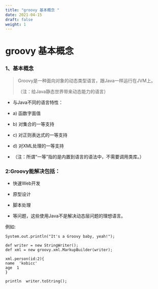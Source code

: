 ```yaml
---
title: "groovy 基本概念 "
date: 2021-04-15
draft: false
weight: 1
---
```


# groovy 基本概念



### 1、基本概念



> Groovy是一种面向对象的动态类型语言，跟Java一样运行在JVM上。
>
> （注：给Java静态世界带来动态能力的语言）



+ 与Java不同的语言特性：

+ a) 函数字面值

+ b) 对集合的一等支持

+ c) 对正则表达式的一等支持

+ d) 对XML处理的一等支持

+ （注：所谓“一等”指的是内置到语言的语法中，不需要调用类库。）



### 2:Groovy能解决包括：

+ 快速Web开发

+ 原型设计

+ 脚本处理

+ 等问题，这些使用Java不是解决动态层问题的理想语言。

例如:

```
System.out.println("It's a Groovy baby, yeah!");

def writer = new StringWriter();
def xml = new groovy.xml.MarkupBuilder(writer);

xml.person(id:2){
name  'kobicc'
age  1
}

println  writer.toString();
```



